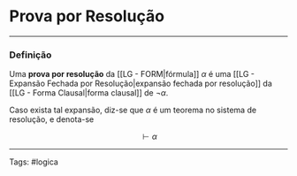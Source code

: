 
# Prova por Resolução

---

### Definição

Uma **prova por resolução** da [[LG - FORM|fórmula]] $\alpha$ é uma [[LG - Expansão Fechada por Resolução|expansão fechada por resolução]] da [[LG - Forma Clausal|forma clausal]] de $\neg \alpha$.

Caso exista tal expansão, diz-se que $\alpha$ é um teorema no sistema de resolução, e denota-se

$$
\vdash \alpha
$$

---

Tags: #logica

